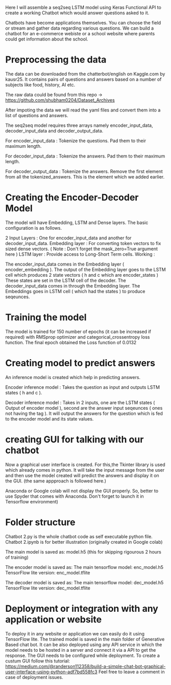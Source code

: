 Here I will assemble a seq2seq LSTM model using Keras Functional API to create a working Chatbot which would answer questions asked to it.

Chatbots have become applications themselves. You can choose the field or stream and gather data regarding various questions. 
We can build a chatbot for an e-commerce webiste or a school website where parents could get information about the school.

# Preprocessing the data
The data can be downloaded from the chatterbot/english on Kaggle.com by kausr25. 
It contains pairs of questions and answers based on a number of subjects like food, history, AI etc.

The raw data could be found from this repo -> https://github.com/shubham0204/Dataset_Archives

After impoting the data we will read the yaml files and convert them into a list of questions and answers.

The seq2seq model requires three arrays namely encoder_input_data, decoder_input_data and decoder_output_data.

For encoder_input_data :
  Tokenize the questions. Pad them to their maximum length.

For decoder_input_data :
  Tokenize the answers. Pad them to their maximum length.

For decoder_output_data :
  Tokenize the answers. Remove the first element from all the tokenized_answers. This is the <START> element which we added earlier.
  
# Creating the Encoder-Decoder Model
The model will have Embedding, LSTM and Dense layers. The basic configuration is as follows.

2 Input Layers : One for encoder_input_data and another for decoder_input_data.
Embedding layer : For converting token vectors to fix sized dense vectors. ( Note : Don't forget the mask_zero=True argument here )
LSTM layer : Provide access to Long-Short Term cells.
Working :

The encoder_input_data comes in the Embedding layer ( encoder_embedding ).
The output of the Embedding layer goes to the LSTM cell which produces 2 state vectors ( h and c which are encoder_states )
These states are set in the LSTM cell of the decoder.
The decoder_input_data comes in through the Embedding layer.
The Embeddings goes in LSTM cell ( which had the states ) to produce seqeunces.

# Training the model
The model is trained for 150 number of epochs (it can be increased if required) with RMSprop optimizer and categorical_crossentropy loss function.
The final epoch obtained the Loss function of 0.0132

# Creating model to predict answers
An inference model is created which help in predicting answers.

Encoder inference model : Takes the question as input and outputs LSTM states ( h and c ).

Decoder inference model : Takes in 2 inputs, one are the LSTM states ( Output of encoder model ), second are the answer input seqeunces ( ones not having the <start> tag ). It will output the answers for the question which is fed to the encoder model and its state values.

# creating GUI for talking with our chatbot
Now a graphical user interface is created. For this,the Tkinter library is used which already comes in python. It will take the input message from the user and then use the model created will predict the answers and display it on the GUI. 
(the same appproach is followed here.)

Anaconda or Google colab will not display the GUI properly. 
So, better to use Spyder that comes with Anaconda. Don't forget to launch it in Tensorflow environment)

# Folder structure
Chatbot 2.py is the whole chatbot code as self executable python file. 
Chatbot 2.ipynb is for better illustration (originally created in Google colab)

The main model is saved as:
model.h5 (this for skipping rigourous 2 hours of training)

The encoder model is saved as: 
The main tensorflow model: enc_model.h5
TensorFlow lite version: enc_model.tflite

The decoder model is saved as: 
The main tensorflow model: dec_model.h5
TensorFlow lite version: dec_model.tflite

# Deployment or integration with any application or website

To deploy it in any website or application we can easily do it using TensorFlow lite. The trained model is saved in the main folder of Generative Based chat bot.
It can be also deployed using any API service in which the model needs to be hosted in a server and connect it via a API to get the response.
The GUI needs to be configured while deployment. 
To create a custum GUI follow this tutorial:
https://medium.com/@randerson112358/build-a-simple-chat-bot-graphical-user-interface-using-python-adf7bd558fc3
Feel free to leave a comment in case of deployment issues.





